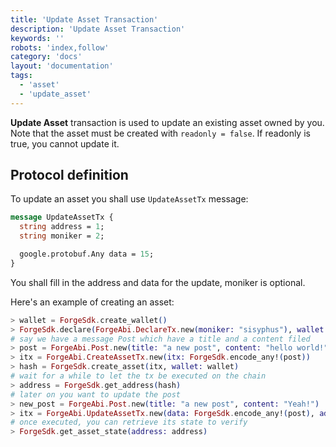 ```yaml
---
title: 'Update Asset Transaction'
description: 'Update Asset Transaction'
keywords: ''
robots: 'index,follow'
category: 'docs'
layout: 'documentation'
tags:
  - 'asset'
  - 'update_asset'
---
```


**Update Asset** transaction is used to update an existing asset owned by you. Note that the asset must be created with `readonly = false`. If readonly is true, you cannot update it.

## Protocol definition

To update an asset you shall use `UpdateAssetTx` message:

```proto
message UpdateAssetTx {
  string address = 1;
  string moniker = 2;

  google.protobuf.Any data = 15;
}
```

You shall fill in the address and data for the update, moniker is optional.

Here's an example of creating an asset:

```elixir
> wallet = ForgeSdk.create_wallet()
> ForgeSdk.declare(ForgeAbi.DeclareTx.new(moniker: "sisyphus"), wallet: wallet)
# say we have a message Post which have a title and a content filed
> post = ForgeAbi.Post.new(title: "a new post", content: "hello world!")
> itx = ForgeAbi.CreateAssetTx.new(itx: ForgeSdk.encode_any!(post))
> hash = ForgeSdk.create_asset(itx, wallet: wallet)
# wait for a while to let the tx be executed on the chain
> address = ForgeSdk.get_address(hash)
# later on you want to update the post
> new_post = ForgeAbi.Post.new(title: "a new post", content: "Yeah!")
> itx = ForgeAbi.UpdateAssetTx.new(data: ForgeSdk.encode_any!(post), address: address)
# once executed, you can retrieve its state to verify
> ForgeSdk.get_asset_state(address: address)
```
